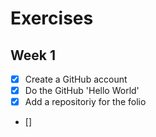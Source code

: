 # Exercises 

## Week 1

- [x] Create a GitHub account 
- [x] Do the GitHub 'Hello World'
- [x] Add a repositoriy for the folio 
- []
